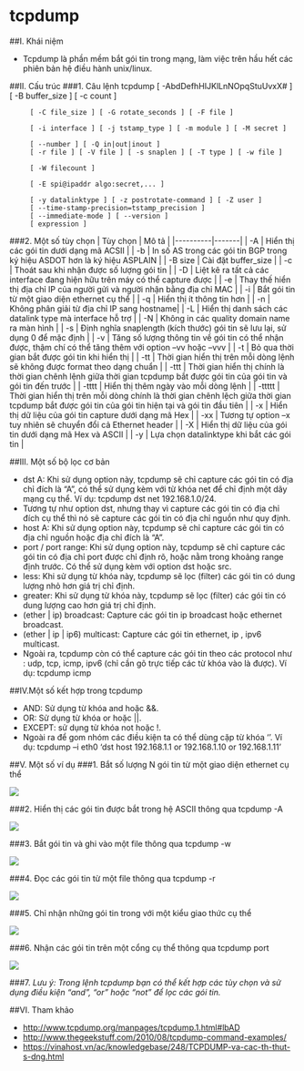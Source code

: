 # tcpdump
##I. Khái niệm
- Tcpdump là phần mềm bắt gói tin trong mạng, làm việc trên hầu hết các phiên bản hệ điều hành unix/linux.

##II. Cấu trúc
###1. Câu lệnh
tcpdump [ -AbdDefhHIJKlLnNOpqStuUvxX# ] [ -B buffer_size ] [ -c count ] 

         [ -C file_size ] [ -G rotate_seconds ] [ -F file ] 

         [ -i interface ] [ -j tstamp_type ] [ -m module ] [ -M secret ] 

         [ --number ] [ -Q in|out|inout ] 
         [ -r file ] [ -V file ] [ -s snaplen ] [ -T type ] [ -w file ] 

         [ -W filecount ] 

         [ -E spi@ipaddr algo:secret,... ] 

         [ -y datalinktype ] [ -z postrotate-command ] [ -Z user ] 
         [ --time-stamp-precision=tstamp_precision ] 
         [ --immediate-mode ] [ --version ] 
         [ expression ] 
###2. Một số tùy chọn
| Tùy chọn | Mô tả |
|----------|-------|
| -A | Hiển thị các gói tin dưới dạng mã ACSII |
| -b | In số AS trong các gói tin BGP trong ký hiệu ASDOT hơn là ký hiệu ASPLAIN |
| -B size | Cài đặt buffer_size |
| -c | Thoát sau khi nhận được số lượng gói tin |
| -D | Liệt kê ra tất cả các interface đang hiện hữu trên máy có thể capture được |
| -e | Thay thế hiển thị địa chỉ IP của người gửi và người nhận bằng địa chỉ MAC |
| -i | Bắt gói tin từ một giao diện ethernet cụ thể |
| -q | Hiển thị ít thông tin hơn |
| -n | Không phân giải từ địa chỉ IP sang hostname|
| -L | Hiển thị danh sách các datalink type mà interface hỗ trợ |
| -N | Không in các quality domain name ra màn hình |
| -s | Định nghĩa snaplength (kích thước) gói tin sẽ lưu lại, sử dụng 0 để mặc định |
| -v | Tăng số lượng thông tin về gói tin có thể nhận được, thậm chí có thể tăng thêm với option –vv hoặc –vvv |
| -t | Bỏ qua thời gian bắt được gói tin khi hiển thị |
| -tt | Thời gian hiển thị trên mỗi dòng lệnh sẽ không được format theo dạng chuẩn |
| -ttt | Thời gian hiển thị chính là thời gian chênh lệnh giữa thời gian tcpdump bắt được gói tin của gói tin và gói tin đến trước |
| -tttt | Hiển thị thêm ngày vào mỗi dòng lệnh |
| -ttttt | Thời gian hiển thị trên mỗi dòng chính là thời gian chênh lệch giữa thời gian tcpdump bắt được gói tin của gói tin hiện tại và gói tin đầu tiên |
| -x | Hiển thị dữ liệu của gói tin capture dưới dạng mã Hex |
| -xx | Tương tự option –x tuy nhiên sẽ chuyển đổi cả Ethernet header |
| -X | Hiển thị dữ liệu của gói tin dưới dạng mã Hex và ASCII |
| -y | Lựa chọn datalinktype khi bắt các gói tin |

##III. Một số bộ lọc cơ bản
- dst A: Khi sử dụng option này, tcpdump sẽ chỉ capture các gói tin có địa chỉ đích là “A”, có thể sử dụng kèm với từ khóa net để chỉ định một dãy mạng cụ thể. Ví dụ: tcpdump dst net 192.168.1.0/24.
- Tương tự như option dst, nhưng thay vì capture các gói tin có địa chỉ đích cụ thể thì nó sẽ capture các gói tin có địa chỉ nguồn như quy định.
- host A: Khi sử dụng option này, tcpdump sẽ chỉ capture các gói tin có địa chỉ nguồn hoặc địa chỉ đích là “A”.
- port / port range: Khi sử dụng option này, tcpdump sẽ chỉ capture các gói tin có địa chỉ port được chỉ định rõ, hoặc nằm trong khoảng range định trước. Có thể sử dụng kèm với option dst hoặc src.
- less: Khi sử dụng từ khóa này, tcpdump sẽ lọc (filter) các gói tin có dung lượng nhỏ hơn giá trị chỉ định.
- greater: Khi sử dụng từ khóa này, tcpdump sẽ lọc (filter) các gói tin có dung lượng  cao hơn giá trị chỉ định.
- (ether | ip) broadcast: Capture các gói tin ip broadcast hoặc ethernet broadcast.
- (ether | ip | ip6) multicast: Capture các gói tin ethernet, ip , ipv6 multicast.
- Ngoài ra, tcpdump còn có thể capture các gói tin theo các protocol như : udp, tcp, icmp, ipv6  (chỉ cần gõ trực tiếp các từ khóa vào là được). Ví dụ: tcpdump icmp

##IV.Một số kết hợp trong tcpdump
- AND: Sử dụng từ khóa and hoặc &&.
- OR: Sử dụng từ khóa or hoặc ||.
- EXCEPT: sử dụng từ khóa not hoặc !.
- Ngoài ra để gom nhóm các điều kiện ta có thể dùng cặp từ khóa ‘’.  Ví dụ: tcpdump –i eth0 ‘dst host 192.168.1.1 or 192.168.1.10 or 192.168.1.11’

##V. Một số ví dụ
###1. Bắt số lượng N gói tin từ một giao diện ethernet cụ thể

<img src="http://i.imgur.com/FSzTeT4.png">

###2. Hiển thị các gói tin được bắt trong hệ ASCII thông qua tcpdump -A

<img src="http://i.imgur.com/l2INvED.png">

###3. Bắt gói tin và ghi vào một file thông qua tcpdump -w

<img src="http://i.imgur.com/voaSrJF.png">

###4. Đọc các gói tin từ một file thông qua tcpdump -r

<img src="http://i.imgur.com/Mdbi2Ph.png">

###5. Chỉ nhận những gói tin trong với một kiểu giao thức cụ thể

<img src="http://i.imgur.com/gupzz6D.png">

###6. Nhận các gói tin trên một cổng cụ thể thông qua tcpdump port

<img src="http://i.imgur.com/1jcEcSz.png">

###7. *Lưu ý: Trong lệnh tcpdump bạn có thể kết hợp các tùy chọn và sử dụng điều kiện “and”, “or” hoặc “not” để lọc các gói tin.*

##VI. Tham khảo
- http://www.tcpdump.org/manpages/tcpdump.1.html#lbAD
- http://www.thegeekstuff.com/2010/08/tcpdump-command-examples/
- https://vinahost.vn/ac/knowledgebase/248/TCPDUMP-va-cac-th-thut-s-dng.html
